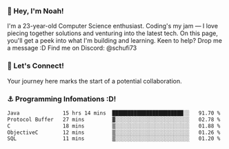 ### 👋 Hey, I'm Noah!
I'm a 23-year-old Computer Science enthusiast. Coding's my jam — I love piecing together solutions and venturing into the latest tech. On this page, you'll get a peek into what I'm building and learning. Keen to help? Drop me a message :D 
Find me on Discord: @schufi73

### 🤝 Let's Connect!
Your journey here marks the start of a potential collaboration.

### ⚓ Programming Infomations :D!
<!--START_SECTION:waka-->

```txt
Java              15 hrs 14 mins  ███████████████████████░░   91.70 %
Protocol Buffer   27 mins         ▓░░░░░░░░░░░░░░░░░░░░░░░░   02.78 %
C                 18 mins         ▒░░░░░░░░░░░░░░░░░░░░░░░░   01.88 %
ObjectiveC        12 mins         ▒░░░░░░░░░░░░░░░░░░░░░░░░   01.26 %
SQL               11 mins         ▒░░░░░░░░░░░░░░░░░░░░░░░░   01.20 %
```

<!--END_SECTION:waka-->
